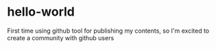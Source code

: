# hello-world
First time using github tool for publishing my contents, so I'm excited to create a community with github users

